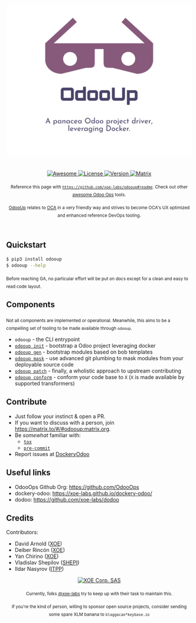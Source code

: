 <div align="center">
	<div>
		<img width="500" src="media/logo.svg" alt="OdooUp">
	</div>
	<br>
	<br>
	<a href="https://awesome.re">
		<img src="https://awesome.re/badge-flat2.svg" alt="Awesome">
	</a>
	<a href="https://github.com/xoe-labs/odooup/blob/master/LICENSE">
		<img src="https://img.shields.io/github/license/xoe-labs/odooup?style=flat-square" alt="License">
	</a>
	<a href="https://pypi.org/project/odooup">
		<img src="https://img.shields.io/pypi/v/odooup?style=flat-square" alt="Version">
	</a>
	<a href="https://matrix.to/#/#odooup:matrix.org">
		<img src="https://img.shields.io/matrix/odooup:matrix.org?style=flat-square" alt="Matrix">
	</a>
	<p>
		<sub>Reference this page with <a href="https://github.com/xoe-labs/odooup#readme"><code>https://github.com/xoe-labs/odooup#readme</code></a>. Check out other <a href="https://github.com/OdooOps/awesome-odoo-ops#readme">awesome Odoo Ops</a> tools.</sub>
	</p>
	<p>
		<sub><a href="https://github.com/xoe-labs/odooup#readme">OdooUp</a> relates to <a href="https://github.com/OCA">OCA</a> in a very friendly way and strives to become OCA's UX optimized and enhanced reference DevOps tooling.</sub>
	</p>
	<br>
</div>

## Quickstart

``` bash
$ pip3 install odooup
$ odooup --help
```

<sub>Before reaching GA, no particular effort will be put on docs except for a clean and easy to read code layout.</sub>

## Components

<sub>Not all components are implemented or operational. Meanwhile, this aims to be a compelling set of tooling to be made available through `odooup`.</sub>

- `odooup` - the CLI entrypoint
- [`odooup init`](https://github.com/xoe-labs/odooup/tree/master/odooup-init#readme) - bootstrap a Odoo project leveraging docker
- [`odooup gen`](https://github.com/xoe-labs/odooup/tree/master/odooup-gen#readme) - bootstrap modules based on bob templates
- [`odooup mask`](https://github.com/xoe-labs/odooup/tree/master/odooup-mask#readme) - use advanced git plumbing to mask modules from your deployable source code
- [`odooup patch`](https://github.com/xoe-labs/odooup/tree/master/odooup-patch#readme) - finally, a wholistic approach to upstream contributing
- [`odooup conform`](https://github.com/xoe-labs/odooup/tree/master/odooup-conform#readme) - conform your code base to `X` (`X` is made available by supported transformers)


## Contribute

- Just follow your instinct & open a PR.
- If you want to discuss with a person, join https://matrix.to/#/#odooup:matrix.org.
- Be _somewhat_ familiar with:
    - [`tox`](https://tox.readthedocs.io/en/latest/)
    - [`pre-commit`](https://pre-commit.com/)
- Report issues at [DockeryOdoo](https://github.com/xoe-labs/dockery-odoo/issues>)

## Useful links

  - OdooOps Github Org: https://github.com/OdooOps
  - dockery-odoo: <https://xoe-labs.github.io/dockery-odoo/>
  - dodoo: <https://github.com/xoe-labs/dodoo>

## Credits

Contributors:

  - David Arnold ([XOE](https://xoe.solutions))
  - Deiber Rincón ([XOE](https://xoe.solutions))
  - Yan Chirino ([XOE](https://xoe.solutions))
  - Vladislav Shepilov ([SHEPI](https://github.com/shepilov-vladislav))
  - Ildar Nasyrov ([ITPP](https://www.it-projects.info))


<div align="center">
	<div>
		<a href="https://xoe.solutions">
			<img width="100" src="https://erp.xoe.solutions/logo.png" alt="XOE Corp. SAS">
		</a>
	</div>
	<p>
	<sub>Currently, folks <a href="https://github.com/xoe-labs/">@xoe-labs</a> try to keep up with their task to maintain this.</sub>
	</p>
	<p>
	<sub>If you're the kind of person, willing to sponsor open source projects, consider sending some spare XLM banana to <code>blaggacao*keybase.io</code></sub>
	</p>
</div>
